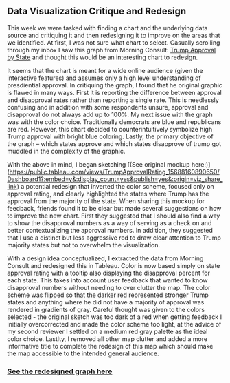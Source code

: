 ## Data Visualization Critique and Redesign 
This week we were tasked with finding a chart and the underlying data source and critiquing it and then redesigning it to improve on the areas that we identified.  At first, I was not sure what chart to select.  Casually scrolling through my inbox I saw this graph from Morning Consult: [Trump Approval by State]( https://morningconsult.com/tracking-trump-2/) and thought this would be an interesting chart to redesign. 

It seems that the chart is meant for a wide online audience (given the interactive features) and assumes only a high level understanding of presdiential approval.  In critiquing the graph, I found that he original graphic is flawed in many ways.  First it is reporting the difference between approval and disapproval rates rather than reporting a single rate.  This is needlessly confusing and in addition with some respondents unsure, approval and disapproval do not always add up to 100%. My next issue with the graph was with the color choice.  Traditionally democrats are blue and republicans are red.  However, this chart decided to counterintuitively symbolize high Trump approval with bright blue coloring.  Lastly, the primary objective of the graph – which states approve and which states disapprove of trump got muddled in the complexity of the graphic. 

With the above in mind, I began sketching [(See original mockup here:)] (https://public.tableau.com/views/TrumpApprovalRating_15688160890650/Dashboard1?:embed=y&:display_count=yes&publish=yes&:origin=viz_share_link) a potential redesign that inverted the color scheme, focused only on approval rating, and clearly highlighted the states where Trump has the approval from the majority of the state. When sharing this mockup for feedback, friends found it to be clear but made several suggestions on how to improve the new chart.  First they suggested that I should also find a way to show the disapproval numbers as a way of serving as a check on and better contextualizing the approval numbers.  In addition, they suggested that I use a distinct but less aggressive red to draw clear attention to Trump majority states but not to overwhelm the visualization.  

With a design idea conceptualized, I extracted the data from Morning Consult and redesigned this in Tableau.  Color is now based simply on state approval rating with a tooltip also displaying the disapproval percent for each state. This takes into account user feedback that wanted to know disapproval numbers without needing to over clutter the map. The color scheme was flipped so that the darker red represented stronger Trump states and anything where he did not have a majority of approval was rendered in gradients of gray. Careful thought was given to the colors selected - the original sketch was too dark of a red when getting feedback I initially overcorrected and made the color scheme too light, at the advice of my second reviewer I settled on a medium red gray palette as the ideal color choice.  Lastlty, I removed all other map clutter and added a more informative title to complete the redesign of this map which should make the map accessible to the intended general audience. 

### [See the redesigned graph here](https://public.tableau.com/views/TrumpApprovalRating_15688160890650/Dashboard1?:embed=y&:display_count=yes&publish=yes&:origin=viz_share_link) 
